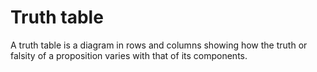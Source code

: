 # Truth table
A truth table is a diagram in rows and columns showing how the truth or falsity of a proposition varies with that of its components.